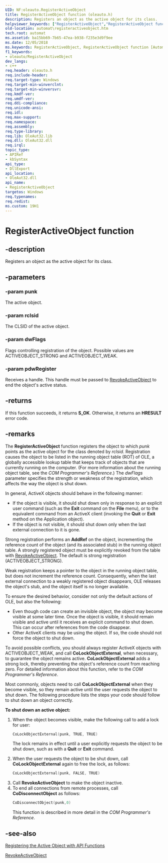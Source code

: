 ```yaml
---
UID: NF:oleauto.RegisterActiveObject
title: RegisterActiveObject function (oleauto.h)
description: Registers an object as the active object for its class.
helpviewer_keywords: ["RegisterActiveObject","RegisterActiveObject function [Automation]","_oa96_RegisterActiveObject","automat.registeractiveobject","oleauto/RegisterActiveObject"]
old-location: automat\registeractiveobject.htm
tech.root: automat
ms.assetid: ba15bb69-7b65-47ea-b938-f235e3d9f9ee
ms.date: 12/05/2018
ms.keywords: RegisterActiveObject, RegisterActiveObject function [Automation], _oa96_RegisterActiveObject, automat.registeractiveobject, oleauto/RegisterActiveObject
f1_keywords:
- oleauto/RegisterActiveObject
dev_langs:
- c++
req.header: oleauto.h
req.include-header: 
req.target-type: Windows
req.target-min-winverclnt: 
req.target-min-winversvr: 
req.kmdf-ver: 
req.umdf-ver: 
req.ddi-compliance: 
req.unicode-ansi: 
req.idl: 
req.max-support: 
req.namespace: 
req.assembly: 
req.type-library: 
req.lib: OleAut32.lib
req.dll: OleAut32.dll
req.irql: 
topic_type:
- APIRef
- kbSyntax
api_type:
- DllExport
api_location:
- OleAut32.dll
api_name:
- RegisterActiveObject
targetos: Windows
req.typenames: 
req.redist: 
ms.custom: 19H1
---
```


# RegisterActiveObject function


## -description


Registers an object as the active object for its class.


## -parameters




### -param punk

The active object.


### -param rclsid

The CLSID of the active object.



### -param dwFlags

Flags controlling registration of the object. Possible values are ACTIVEOBJECT_STRONG and ACTIVEOBJECT_WEAK.


### -param pdwRegister

Receives a handle. This handle must be passed to <a href="https://docs.microsoft.com/previous-versions/windows/desktop/api/oleauto/nf-oleauto-revokeactiveobject">RevokeActiveObject</a> to end the object's active status.


## -returns



If this function succeeds, it returns <b xmlns:loc="http://microsoft.com/wdcml/l10n">S_OK</b>. Otherwise, it returns an <b xmlns:loc="http://microsoft.com/wdcml/l10n">HRESULT</b> error code.




## -remarks



The <b>RegisterActiveObject</b> function registers the object to which <i>punk</i> points as the active object for the class denoted by <i>rclsid</i>. Registration causes the object to be listed in the running object table (ROT) of OLE, a globally accessible lookup table that keeps track of objects that are currently running on the computer. (For more information about the running object table, see the <i>COM Programmer's Reference</i>.) The <i>dwFlags</i> parameter specifies the strength or weakness of the registration, which affects the way the object is shut down.

In general, ActiveX objects should behave in the following manner:  

<ul>
<li>
If the object is visible, it should shut down only in response to an explicit user command (such as the <b>Exit</b> command on the <b>File</b> menu), or to the equivalent command from an ActiveX client (invoking the <b>Quit</b> or <b>Exit</b> method on the Application object).

</li>
<li>
If the object is not visible, it should shut down only when the last external connection to it is gone.

</li>
</ul>
Strong registration performs an <b>AddRef</b> on the object, incrementing the reference count of the object (and its associated stub) in the running object table. A strongly registered object must be explicitly revoked from the table with <a href="https://docs.microsoft.com/previous-versions/windows/desktop/api/oleauto/nf-oleauto-revokeactiveobject">RevokeActiveObject</a>. The default is strong registration (ACTIVEOBJECT_STRONG).

Weak registration keeps a pointer to the object in the running object table, but does not increment the reference count. Consequently, when the last external connection to a weakly registered object disappears, OLE releases the object's stub, and the object itself is no longer available.

To ensure the desired behavior, consider not only the default actions of OLE, but also the following:  

<ul>
<li>
Even though code can create an invisible object, the object may become visible at some later time. Once the object is visible, it should remain visible and active until it receives an explicit command to shut down. This can occur after references from the code disappear.

</li>
<li>
Other ActiveX clients may be using the object. If so, the code should not force the object to shut down.

</li>
</ul>
To avoid possible conflicts, you should always register ActiveX objects with ACTIVEOBJECT_WEAK, and call <b>CoLockObjectExternal</b>, when necessary, to guarantee the object remains active. <b>CoLockObjectExternal</b> adds a strong lock, thereby preventing the object's reference count from reaching zero. For detailed information about this function, refer to the <i>COM Programmer's Reference</i>.

Most commonly, objects need to call <b>CoLockObjectExternal</b> when they become visible, so they remain active until the user requests the object to shut down. The following procedure lists the steps your code should follow to shut down an object correctly.

<p class="proch"><b>To shut down an active object:</b>

<ol>
<li>
When the object becomes visible, make the following call to add a lock for user: 


```cpp
CoLockObjectExternal(punk, TRUE, TRUE)
```


The lock remains in effect until a user explicitly requests the object to be shut down, such as with a <b>Quit</b> or <b>Exit</b> command. 

</li>
<li>
When the user requests the object to be shut down, call <b>CoLockObjectExternal</b> again to free the lock, as follows: 


```cpp
CoLockObjectExternal(punk, FALSE, TRUE)
```


</li>
<li>
Call <b>RevokeActiveObject</b> to make the object inactive.

</li>
<li>
To end all connections from remote processes, call <b>CoDisconnectObject</b> as follows: 


```cpp
CoDisconnectObject(punk,0)
```


This function is described in more detail in the <i>COM Programmer's Reference</i>. 

</li>
</ol>



## -see-also




<a href="https://docs.microsoft.com/previous-versions/windows/desktop/automat/registration-functions">Registering the Active Object with API Functions </a>



<a href="https://docs.microsoft.com/previous-versions/windows/desktop/api/oleauto/nf-oleauto-revokeactiveobject">RevokeActiveObject</a>
 

 

